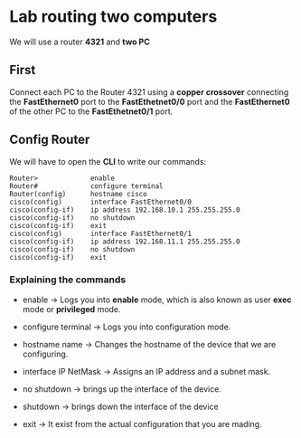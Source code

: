 # Lab routing two computers

We will use a router __4321__ and __two PC__

## First

Connect each PC to the Router 4321 using a __copper crossover__ connecting the __FastEthernet0__ port to the __FastEthetnet0/0__ port
and the __FastEthernet0__ of the other PC to the __FastEthetnet0/1__ port.

## Config Router

We will have to open the __CLI__ to write our commands:

```
Router>             enable
Router#             configure terminal
Router(config)      hostname cisco
cisco(config)       interface FastEthernet0/0
cisco(config-if)    ip address 192.168.10.1 255.255.255.0
cisco(config-if)    no shutdown
cisco(config-if)    exit
cisco(config)       interface FastEthernet0/1
cisco(config-if)    ip address 192.168.11.1 255.255.255.0
cisco(config-if)    no shutdown
cisco(config-if)    exit
```

### Explaining the commands

* enable -> Logs you into __enable__ mode, which is also known as user __exec__ mode or __privileged__ mode.

* configure terminal -> Logs you into configuration mode.

* hostname name -> Changes the hostname of the device that we are configuring.

* interface IP NetMask -> Assigns an IP address and a subnet mask.

* no shutdown -> brings up the interface of the device.

* shutdown -> brings down the interface of the device

* exit -> It exist from the actual configuration that you are mading.